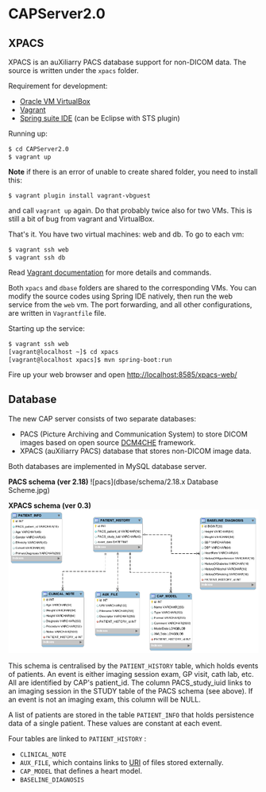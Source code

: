 # CAPServer2.0

## XPACS

XPACS is an auXiliarry PACS database support for non-DICOM data. The source is written under the `xpacs` folder.

Requirement for development:
* [Oracle VM VirtualBox](https://www.virtualbox.org/)
* [Vagrant](https://www.vagrantup.com/)
* [Spring suite IDE](http://spring.io/) (can be Eclipse with STS plugin)

Running up:
```
$ cd CAPServer2.0
$ vagrant up
```

**Note** if there is an error of unable to create shared folder, you need to install this:
```
$ vagrant plugin install vagrant-vbguest
```
and call `vagrant up` again. Do that probably twice also for two VMs. This is still a bit of bug from vagrant and VirtualBox.

That's it. You have two virtual machines: web and db.
To go to each vm:
```
$ vagrant ssh web
$ vagrant ssh db
```

Read [Vagrant documentation](https://www.vagrantup.com/docs/) for more details and commands.

Both `xpacs` and `dbase` folders are shared to the corresponding VMs. You can modify the source codes using Spring IDE natively, then run the web service from the `web` vm. The port forwarding, and all other configurations, are written in `Vagrantfile` file.

Starting up the service:
```
$ vagrant ssh web
[vagrant@localhost ~]$ cd xpacs
[vagrant@localhost xpacs]$ mvn spring-boot:run
```

Fire up your web browser and open [http://localhost:8585/xpacs-web/](http://localhost:8585/xpacs-web/)

## Database

The new CAP server consists of two separate databases:

* PACS (Picture Archiving and Communication System) to store DICOM images based on open source [DCM4CHE] framework.
* XPACS (auXiliarry PACS) database that stores non-DICOM image data.

Both databases are implemented in MySQL database server.

**PACS schema (ver 2.18)**
![pacs](dbase/schema/2.18.x Database Scheme.jpg)

**XPACS schema (ver 0.3)**
![xpacs](dbase/schema/xpacs-schema.png)

This schema is centralised by the `PATIENT_HISTORY` table, which holds events of patients. An event is either imaging session exam, GP visit, cath lab, etc. All are identified by CAP's patient_id. The column PACS_study_iuid links to an imaging session in the STUDY table of the PACS schema (see above). If an event is not an imaging exam, this column will be NULL.

A list of patients are stored in the table `PATIENT_INFO` that holds persistence data of a single patient. These values are constant at each event.

Four tables are linked to `PATIENT_HISTORY` :
* `CLINICAL_NOTE`
* `AUX_FILE`, which contains links to [URI] of files stored externally.
* `CAP_MODEL` that defines a heart model.
* `BASELINE_DIAGNOSIS`


<!-- URLs -->
[DCM4CHE]: http://dcm4che.org/
[URI]: https://en.wikipedia.org/wiki/Uniform_Resource_Identifier
